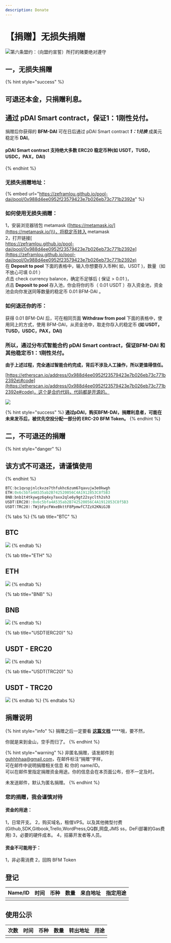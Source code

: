 ```yaml
---
description: Donate
---
```


# 【捐赠】无损失捐赠

![&#x7B2C;&#x516D;&#x6761;&#x76DF;&#x7EA6;&#xFF1A;&#xFF08;&#x5411;&#x76DF;&#x7EA6;&#x5BA3;&#x8A93;&#xFF09;&#x6240;&#x6253;&#x7684;&#x8D4C;&#x8981;&#x7EDD;&#x5BF9;&#x9075;&#x5B88;](.gitbook/assets/ping-mu-kuai-zhao-20200325-xia-wu-12.40.14.png)

## 一，无损失捐赠

{% hint style="success" %}
## 可退还本金，只捐赠利息。

## 通过 pDAI Smart contract，保证1：1刚性兑付。

捐赠后你获得的 **BFM-DAI** 可在日后通过 pDAI Smart contract _**1：1兑换**_ 成美元稳定币 **DAI**。

#### pDAI Smart contract 支持绝大多数 ERC20 稳定币种\(如 USDT，TUSD，USDC，PAX，DAI\)
{% endhint %}

### 无损失捐赠地址：

{% embed url="https://zeframlou.github.io/pool-dai/pool/0x988d4ee0952f23579423e7b026eb73c771b2392e" %}

### 如何使用无损失捐赠：

1，安装浏览器钱包 metamask \([https://metamask.io/](https://metamask.io/)\)，将稳定币转入 metamask  
2，打开链接[  
https://zeframlou.github.io/pool-dai/pool/0x988d4ee0952f23579423e7b026eb73c771b2392e](https://zeframlou.github.io/pool-dai/pool/0x988d4ee0952f23579423e7b026eb73c771b2392e)  
在 **Deposit to pool** 下面的表格中，输入你想要存入币种\( 如，USDT \)，数量（如不放心可填 0.01 ）  
点击 check currency balance，确定币足够后 \( 保证 &gt; 0.01 \)，  
点击 **Deposit to pool** 存入池，你会将你的币（ 0.01 USDT ）存入资金池，资金池会向你发送同等数量的稳定币 0.01 BFM-DAI 。

### 如何退还你的币：

获得 0.01 BFM-DAI 后，可在相同页面 **Withdraw from pool** 下面的表格中，使用同上的方式，使用 BFM-DAI，从资金池中，取走你存入的稳定币 **\(如 USDT，TUSD，USDC，PAX，DAI\)**

### **所以，通过分布式智能合约 pDAI Smart contract，保证**BFM-DAI 和其他稳定币**1：1刚性兑付。**

**由于上述过程，完全通过智能合约完成，背后不涉及人工操作，所以更值得信任。**  
  
[https://etherscan.io/address/0x988d4ee0952f23579423e7b026eb73c771b2392e\#code](https://etherscan.io/address/0x988d4ee0952f23579423e7b026eb73c771b2392e#code)，这个是合约代码，代码都是开源的。

![](.gitbook/assets/ping-mu-kuai-zhao-20200327-xia-wu-8.08.27.png)

{% hint style="success" %}
**通过pDAI，购买BFM-DAI，捐赠利息者，可能在未来发币后，被优先空投分配一部分的 ERC-20 BFM Token。**
{% endhint %}

## 二，不可退还的捐赠

{% hint style="danger" %}
## 该方式不可退还，请谨慎使用
{% endhint %}

```cpp
BTC:bc1qvspjnlckvze7thfukhc6zum67qavujw3e0kwgh
ETH:0x6c5bfa4A535ab2B742520056C4A1912853C8f5B3
BNB:bnb1t4tkywgz6q4xy7axx2qle6y9gt22syclth2sh3
USDT(ERC20):0x6c5bfa4A535ab2B742520056C4A1912853C8f5B3
USDT(TRC20):TWjbFpcFWxeBkttF8PpmwfC7ZzX2KNiGJB
```

{% tabs %}
{% tab title="BTC" %}
## BTC

![](.gitbook/assets/screenshot_2020-03-25-11-16-30-068_com.wallet.cry.png)
{% endtab %}

{% tab title="ETH" %}
## ETH

![](.gitbook/assets/screenshot_2020-03-25-11-16-44-118_com.wallet.cry.png)
{% endtab %}

{% tab title="BNB" %}
## BNB

![](.gitbook/assets/screenshot_2020-03-25-11-16-51-521_com.wallet.cry.png)
{% endtab %}

{% tab title="USDT\(ERC20\)" %}
## USDT - ERC20

![](.gitbook/assets/screenshot_2020-03-25-11-17-06-241_com.wallet.cry.png)
{% endtab %}

{% tab title="USDT\(TRC20\)" %}
## USDT - TRC20

![](.gitbook/assets/screenshot_2020-03-25-11-16-59-554_com.wallet.cry.png)
{% endtab %}
{% endtabs %}

## 捐赠说明

{% hint style="info" %}
捐赠之后一定要看 [**这篇文档**](https://guhhhhaa.gitbook.io/bfm/ruan-jian-bfm-on-python) ****哦，要不然，  
  
你就是来到金山，空手而归了。
{% endhint %}

{% hint style="warning" %}
非匿名捐赠，请发邮件到 guhhhhaa@gmail.com，在邮件标注“捐赠“字样，  
可在邮件中说明捐赠相关信息 和 你的 name/ID。  
可以在邮件里指定捐赠资金用途。你的信息会在本页面公布，但不一定及时。

未发送邮件，默认为匿名捐赠。
{% endhint %}

### 您的捐赠，我会谨慎对待

#### 资金的用途： 

1，日常开支。 2，购买域名，租借VPS。以及其他微型付费\(Github,SDK,Gitbook,Trello,WordPress,QQ群,网盘,JMS ss，DeFi部署的Gas费用\) 3，必要的硬件成本。 4，招募开发者等人员。 

#### 资金不可能用于：

1，非必需消费 2，回购 BFM Token 

## 登记

| Name/ID | 时间 | 币种 | 数量 | 来自地址 | 指定用途 |
| :--- | :--- | :--- | :--- | :--- | :--- |
|  |  |  |  |  |  |

## 使用公示

| 次数 | 时间 | 币种 | 数量 | 转出地址 | 用途 |
| :--- | :--- | :--- | :--- | :--- | :--- |
|  |  |  |  |  |  |

